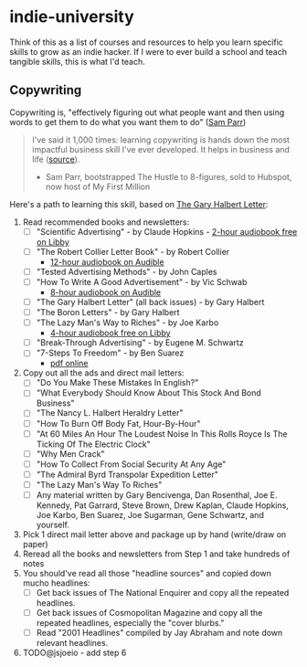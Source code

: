 # indie-university

Think of this as a list of courses and resources to help you learn specific skills to grow as an indie hacker. If I were to ever build a school and teach tangible skills, this is what I'd teach.

## Copywriting

Copywriting is, "effectively figuring out what people want and then using words to get them to do what you want them to do" ([Sam Parr](https://twitter.com/thesamparr/status/1327289025582026753?s=20))

> I've said it 1,000 times: learning copywriting is hands down the most impactful business skill I've ever developed. It helps in business and life ([source](https://twitter.com/thesamparr/status/1136734232510730240?s=20)).
> - Sam Parr, bootstrapped The Hustle to 8-figures, sold to Hubspot, now host of My First Million

Here's a path to learning this skill, based on [The Gary Halbert Letter](https://www.thegaryhalbertletter.com/newsletters/zfkj_hands_on_experience.htm):

1. Read recommended books and newsletters:
   - [ ] "Scientific Advertising" - by Claude Hopkins
		 - [2-hour audiobook free on Libby](https://share.libbyapp.com/title/3573162)
   - [ ] "The Robert Collier Letter Book" - by Robert Collier
       - [12-hour audiobook on Audible](https://www.amazon.com/The-Robert-Collier-Letter-Book/dp/B018H97N0K)
   - [ ] "Tested Advertising Methods" - by John Caples
   - [ ] "How To Write A Good Advertisement" - by Vic Schwab
       - [8-hour audiobook on Audible](https://www.amazon.com/How-Write-Good-Advertisement-Copywriting/dp/B089MFFW1P/ref=tmm_aud_swatch_0?_encoding=UTF8&qid=&sr=)
   - [ ] "The Gary Halbert Letter" (all back issues) - by Gary Halbert
   - [ ] "The Boron Letters" - by Gary Halbert
   - [ ] "The Lazy Man's Way to Riches" - by Joe Karbo
       - [4-hour audiobook free on Libby](https://share.libbyapp.com/title/74099)  
   - [ ] "Break-Through Advertising" - by Eugene M. Schwartz
   - [ ] "7-Steps To Freedom" - by Ben Suarez
       - [pdf online](https://media.oiipdf.com/pdf/661a8ce8-8d8c-4738-90e8-9a7e7137a237.pdf)
2. Copy out all the ads and direct mail letters:
   - [ ] "Do You Make These Mistakes In English?"
   - [ ] "What Everybody Should Know About This Stock And Bond Business"
   - [ ] "The Nancy L. Halbert Heraldry Letter"
   - [ ] "How To Burn Off Body Fat, Hour-By-Hour"
   - [ ] "At 60 Miles An Hour The Loudest Noise In This Rolls Royce Is The Ticking Of The Electric Clock"
   - [ ] "Why Men Crack"
   - [ ] "How To Collect From Social Security At Any Age"
   - [ ] "The Admiral Byrd Transpolar Expedition Letter"
   - [ ] "The Lazy Man's Way To Riches"
   - [ ] Any material written by Gary Bencivenga, Dan Rosenthal, Joe E. Kennedy, Pat Garrard, Steve Brown, Drew Kaplan, Claude Hopkins, Joe Karbo, Ben Suarez, Joe Sugarman, Gene Schwartz, and yourself.
3. Pick 1 direct mail letter above and package up by hand (write/draw on paper)
4. Reread all the books and newsletters from Step 1 and take hundreds of notes
5. You should've read all those "headline sources" and copied down mucho headlines:
   - [ ] Get back issues of The National Enquirer and copy all the repeated headlines.
   - [ ] Get back issues of Cosmopolitan Magazine and copy all the repeated headlines, especially the "cover blurbs."
   - [ ] Read "2001 Headlines" compiled by Jay Abraham and note down relevant headlines.
6. TODO@jsjoeio - add step 6
